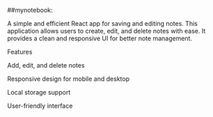 
## mynotebook:

A simple and efficient React app for saving and editing notes. This application allows users to create, edit, and delete notes with ease. It provides a clean and responsive UI for better note management.

Features

Add, edit, and delete notes

Responsive design for mobile and desktop

Local storage support 

User-friendly interface
